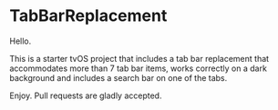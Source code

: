 # TabBarReplacement
Hello. 

This is a starter tvOS project that includes a tab bar replacement that accommodates more than 7 tab bar items, works correctly on a dark background and includes a search bar on one of the tabs.

Enjoy. Pull requests are gladly accepted.
